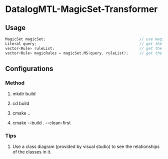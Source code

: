 # DatalogMTL-MagicSet-Transformer

## Usage

```cpp
MagicSet magicSet;                                          // use magic set method
Literal query;                                              // get the query
vector<Rule> ruleList;                                      // get the rules
vector<Rule> magicRules = magicSet.MS(query, ruleList);     // get the magic rules
```

## Configurations

### Method

1. mkdir build

2. cd build

3. cmake ..

4. cmake --build . --clean-first

### Tips

1. Use a class diagram (provided by visual studio) to see the relationships of the classes in it.